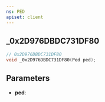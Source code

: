 ```yaml
---
ns: PED
apiset: client
---
```

## _0x2D976DBDC731DF80

```c
// 0x2D976DBDC731DF80
void _0x2D976DBDC731DF80(Ped ped);
```


## Parameters
* **ped**: